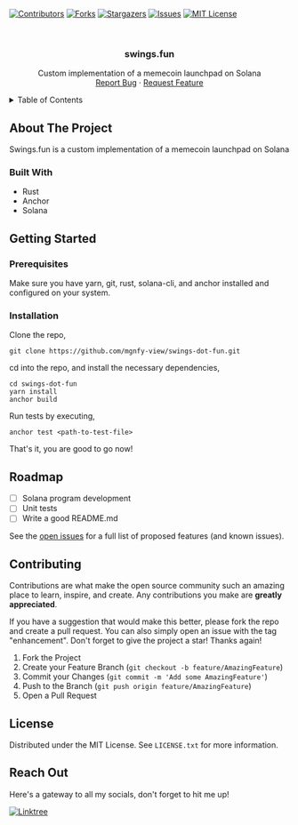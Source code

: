 <!-- PROJECT SHIELDS -->

[![Contributors][contributors-shield]][contributors-url]
[![Forks][forks-shield]][forks-url]
[![Stargazers][stars-shield]][stars-url]
[![Issues][issues-shield]][issues-url]
[![MIT License][license-shield]][license-url]

<!-- PROJECT LOGO -->
<br />
<div align="center">
  <!-- <a href="https://github.com/mgnfy-view/swings-dot-fun">
    <img src="assets/icon.svg" alt="Logo" width="80" height="80">
  </a> -->

  <h3 align="center">swings.fun</h3>

  <p align="center">
    Custom implementation of a memecoin launchpad on Solana
    <br />
    <a href="https://github.com/mgnfy-view/swings-dot-fun/issues/new?labels=bug&template=bug-report---.md">Report Bug</a>
    ·
    <a href="https://github.com/mgnfy-view/swings-dot-fun/issues/new?labels=enhancement&template=feature-request---.md">Request Feature</a>
  </p>
</div>

<!-- TABLE OF CONTENTS -->
<details>
  <summary>Table of Contents</summary>
  <ol>
    <li>
      <a href="#about-the-project">About The Project</a>
      <ul>
        <li><a href="#built-with">Built With</a></li>
      </ul>
    </li>
    <li>
      <a href="#getting-started">Getting Started</a>
      <ul>
        <li><a href="#prerequisites">Prerequisites</a></li>
        <li><a href="#installation">Installation</a></li>
      </ul>
    </li>
    <li><a href="#roadmap">Roadmap</a></li>
    <li><a href="#contributing">Contributing</a></li>
    <li><a href="#license">License</a></li>
    <li><a href="#contact">Contact</a></li>
  </ol>
</details>

<!-- ABOUT THE PROJECT -->

## About The Project

Swings.fun is a custom implementation of a memecoin launchpad on Solana

### Built With

-   Rust
-   Anchor
-   Solana

<!-- GETTING STARTED -->

## Getting Started

### Prerequisites

Make sure you have yarn, git, rust, solana-cli, and anchor installed and configured on your system.

### Installation

Clone the repo,

```shell
git clone https://github.com/mgnfy-view/swings-dot-fun.git
```

cd into the repo, and install the necessary dependencies,

```shell
cd swings-dot-fun
yarn install
anchor build
```

Run tests by executing,

```shell
anchor test <path-to-test-file>
```

That's it, you are good to go now!

<!-- ROADMAP -->

## Roadmap

-   [ ] Solana program development
-   [ ] Unit tests
-   [ ] Write a good README.md

See the [open issues](https://github.com/mgnfy-view/swings-dot-fun/issues) for a full list of proposed features (and known issues).

<!-- CONTRIBUTING -->

## Contributing

Contributions are what make the open source community such an amazing place to learn, inspire, and create. Any contributions you make are **greatly appreciated**.

If you have a suggestion that would make this better, please fork the repo and create a pull request. You can also simply open an issue with the tag "enhancement".
Don't forget to give the project a star! Thanks again!

1. Fork the Project
2. Create your Feature Branch (`git checkout -b feature/AmazingFeature`)
3. Commit your Changes (`git commit -m 'Add some AmazingFeature'`)
4. Push to the Branch (`git push origin feature/AmazingFeature`)
5. Open a Pull Request

<!-- LICENSE -->

## License

Distributed under the MIT License. See `LICENSE.txt` for more information.

<!-- CONTACT -->

## Reach Out

Here's a gateway to all my socials, don't forget to hit me up!

[![Linktree](https://img.shields.io/badge/linktree-1de9b6?style=for-the-badge&logo=linktree&logoColor=white)][linktree-url]

<!-- MARKDOWN LINKS & IMAGES -->
<!-- https://www.markdownguide.org/basic-syntax/#reference-style-links -->

[contributors-shield]: https://img.shields.io/github/contributors/mgnfy-view/swings-dot-fun.svg?style=for-the-badge
[contributors-url]: https://github.com/mgnfy-view/swings-dot-fun/graphs/contributors
[forks-shield]: https://img.shields.io/github/forks/mgnfy-view/swings-dot-fun.svg?style=for-the-badge
[forks-url]: https://github.com/mgnfy-view/swings-dot-fun/network/members
[stars-shield]: https://img.shields.io/github/stars/mgnfy-view/swings-dot-fun.svg?style=for-the-badge
[stars-url]: https://github.com/mgnfy-view/swings-dot-fun/stargazers
[issues-shield]: https://img.shields.io/github/issues/mgnfy-view/swings-dot-fun.svg?style=for-the-badge
[issues-url]: https://github.com/mgnfy-view/swings-dot-fun/issues
[license-shield]: https://img.shields.io/github/license/mgnfy-view/swings-dot-fun.svg?style=for-the-badge
[license-url]: https://github.com/mgnfy-view/swings-dot-fun/blob/master/LICENSE.txt
[linktree-url]: https://linktr.ee/mgnfy.view
